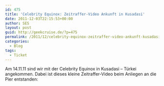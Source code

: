 ```yaml
---
id: 475
title: 'Celebrity Equinox: Zeitraffer-Video Ankunft in Kusadasi'
date: 2011-12-03T22:15:53+00:00
author: SES
layout: post
guid: http://geekcruise.de/?p=475
permalink: /2011/12/celebrity-equinox-zeitraffer-video-ankunft-kusadasi/
categories:
  - Blog
tags:
  - Ticket
---
```

Am 14.11.11 sind wir mit der Celebrity Equinox in Kusadasi – Türkei angekommen. Dabei ist dieses kleine Zeitraffer-Video beim Anliegen an die Pier entstanden:
